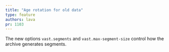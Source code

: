 ```yaml
---
title: "Age rotation for old data"
type: feature
authors: lava
pr: 1103
---
```


The new options `vast.segments` and `vast.max-segment-size` control how the
archive generates segments.
